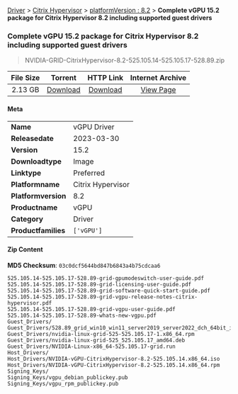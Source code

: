 
[Driver](/README.md)  >  [Citrix Hypervisor](/index/Driver/Citrix_Hypervisor.md)  >  [platformVersion : 8.2](/index/Driver/Citrix_Hypervisor/8.2.md)  >  **Complete vGPU 15.2 package for Citrix Hypervisor 8.2 including supported guest drivers**


###    Complete vGPU 15.2 package for Citrix Hypervisor 8.2 including supported guest drivers

> NVIDIA-GRID-CitrixHypervisor-8.2-525.105.14-525.105.17-528.89.zip   


| **File Size** | **Torrent**  | **HTTP Link** | **Internet Archive** |
|:-------------:|:------------:|:-------------:|:--------------------:|
| 2.13 GB |  [Download](https://archive.org/download/nvgpu_NVIDIA-GRID-CitrixHypervisor-8.2-525.105.14-525.105.17-528.89.zip/nvgpu_NVIDIA-GRID-CitrixHypervisor-8.2-525.105.14-525.105.17-528.89.zip_archive.torrent)       | [Download](https://archive.org/compress/nvgpu_NVIDIA-GRID-CitrixHypervisor-8.2-525.105.14-525.105.17-528.89.zip) | [View Page](https://archive.org/details/nvgpu_NVIDIA-GRID-CitrixHypervisor-8.2-525.105.14-525.105.17-528.89.zip)       |

#### Meta

<table>
<tr><td><strong>Name</strong></td><td>vGPU Driver</td></tr>
<tr><td><strong>Releasedate</strong></td><td>2023-03-30</td></tr>
<tr><td><strong>Version</strong></td><td>15.2</td></tr>
<tr><td><strong>Downloadtype</strong></td><td>Image</td></tr>
<tr><td><strong>Linktype</strong></td><td>Preferred</td></tr>
<tr><td><strong>Platformname</strong></td><td>Citrix Hypervisor</td></tr>
<tr><td><strong>Platformversion</strong></td><td>8.2</td></tr>
<tr><td><strong>Productname</strong></td><td>vGPU</td></tr>
<tr><td><strong>Category</strong></td><td>Driver</td></tr>
<tr><td><strong>Productfamilies</strong></td><td><code>['vGPU']</code></td></tr>
</table>

#### Zip Content

**MD5 Checksum**: `03c0dcf5644bd847b6843a4b75cdcaa6`

```text
525.105.14-525.105.17-528.89-grid-gpumodeswitch-user-guide.pdf
525.105.14-525.105.17-528.89-grid-licensing-user-guide.pdf
525.105.14-525.105.17-528.89-grid-software-quick-start-guide.pdf
525.105.14-525.105.17-528.89-grid-vgpu-release-notes-citrix-hypervisor.pdf
525.105.14-525.105.17-528.89-grid-vgpu-user-guide.pdf
525.105.14-525.105.17-528.89-whats-new-vgpu.pdf
Guest_Drivers/
Guest_Drivers/528.89_grid_win10_win11_server2019_server2022_dch_64bit_international.exe
Guest_Drivers/nvidia-linux-grid-525-525.105.17-1.x86_64.rpm
Guest_Drivers/nvidia-linux-grid-525_525.105.17_amd64.deb
Guest_Drivers/NVIDIA-Linux-x86_64-525.105.17-grid.run
Host_Drivers/
Host_Drivers/NVIDIA-vGPU-CitrixHypervisor-8.2-525.105.14.x86_64.iso
Host_Drivers/NVIDIA-vGPU-CitrixHypervisor-8.2-525.105.14.x86_64.rpm
Signing_Keys/
Signing_Keys/vgpu_debian_publickey.pub
Signing_Keys/vgpu_rpm_publickey.pub
```